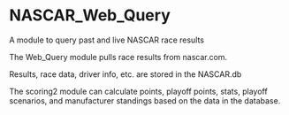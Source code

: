 # NASCAR_Web_Query
A module to query past and live NASCAR race results

The Web_Query module pulls race results from nascar.com.

Results, race data, driver info, etc. are stored in the NASCAR.db

The scoring2 module can calculate points, playoff points, stats, playoff scenarios, and manufacturer standings based on the data in the database.
